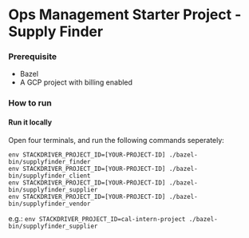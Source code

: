 # Ops Management Starter Project - Supply Finder

### Prerequisite
- Bazel
- A GCP project with billing enabled

### How to run

#### Run it locally
Open four terminals, and run the following commands seperately:
```
env STACKDRIVER_PROJECT_ID=[YOUR-PROJECT-ID] ./bazel-bin/supplyfinder_finder
env STACKDRIVER_PROJECT_ID=[YOUR-PROJECT-ID] ./bazel-bin/supplyfinder_client
env STACKDRIVER_PROJECT_ID=[YOUR-PROJECT-ID] ./bazel-bin/supplyfinder_supplier
env STACKDRIVER_PROJECT_ID=[YOUR-PROJECT-ID] ./bazel-bin/supplyfinder_vendor
```
e.g.:
`env STACKDRIVER_PROJECT_ID=cal-intern-project ./bazel-bin/supplyfinder_supplier`
